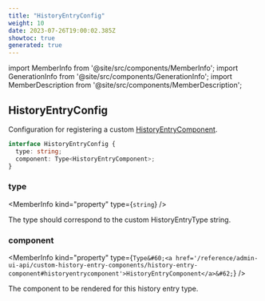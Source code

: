 ```yaml
---
title: "HistoryEntryConfig"
weight: 10
date: 2023-07-26T19:00:02.385Z
showtoc: true
generated: true
---
```

<!-- This file was generated from the Vendure source. Do not modify. Instead, re-run the "docs:build" script -->
import MemberInfo from '@site/src/components/MemberInfo';
import GenerationInfo from '@site/src/components/GenerationInfo';
import MemberDescription from '@site/src/components/MemberDescription';


## HistoryEntryConfig

<GenerationInfo sourceFile="packages/admin-ui/src/lib/core/src/providers/custom-history-entry-component/history-entry-component-types.ts" sourceLine="75" packageName="@vendure/admin-ui" since="1.9.0" />

Configuration for registering a custom <a href='/reference/admin-ui-api/custom-history-entry-components/history-entry-component#historyentrycomponent'>HistoryEntryComponent</a>.

```ts title="Signature"
interface HistoryEntryConfig {
  type: string;
  component: Type<HistoryEntryComponent>;
}
```

<div className="members-wrapper">

### type

<MemberInfo kind="property" type={`string`}   />

The type should correspond to the custom HistoryEntryType string.
### component

<MemberInfo kind="property" type={`Type&#60;<a href='/reference/admin-ui-api/custom-history-entry-components/history-entry-component#historyentrycomponent'>HistoryEntryComponent</a>&#62;`}   />

The component to be rendered for this history entry type.


</div>
